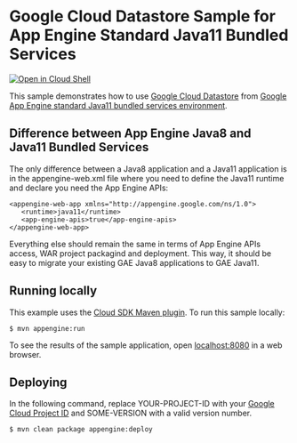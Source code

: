 # Google Cloud Datastore Sample for App Engine Standard Java11 Bundled Services

<a href="https://console.cloud.google.com/cloudshell/open?git_repo=https://github.com/GoogleCloudPlatform/java-docs-samples&page=editor&open_in_editor=appengine-java11-bundled-services/datastore/README.md">
<img alt="Open in Cloud Shell" src ="http://gstatic.com/cloudssh/images/open-btn.png"></a>

This sample demonstrates how to use [Google Cloud Datastore][java-datastore]
from [Google App Engine standard Java11 bundled services environment][ae-docs].

[java-datastore]: https://cloud.google.com/appengine/docs/java/datastore/
[ae-docs]: https://cloud.google.com/appengine/docs/standard/java11/services/access

## Difference between App Engine Java8 and Java11 Bundled Services

The only difference between a Java8 application and a Java11 application is in the appengine-web.xml file
where you need to define the Java11 runtime and declare you need the App Engine APIs:

    <appengine-web-app xmlns="http://appengine.google.com/ns/1.0">
       <runtime>java11</runtime>
       <app-engine-apis>true</app-engine-apis>
    </appengine-web-app>
	
Everything else should remain the same in terms of App Engine APIs access, WAR project packagind and deployment.
This way, it should  be easy to migrate your existing GAE Java8 applications to GAE Java11.

## Running locally

This example uses the
[Cloud SDK Maven plugin](https://cloud.google.com/appengine/docs/java/tools/using-maven).
To run this sample locally:

    $ mvn appengine:run

To see the results of the sample application, open
[localhost:8080](http://localhost:8080) in a web browser.


## Deploying

In the following command, replace YOUR-PROJECT-ID with your
[Google Cloud Project ID](https://developers.google.com/console/help/new/#projectnumber)
and SOME-VERSION with a valid version number.

    $ mvn clean package appengine:deploy
